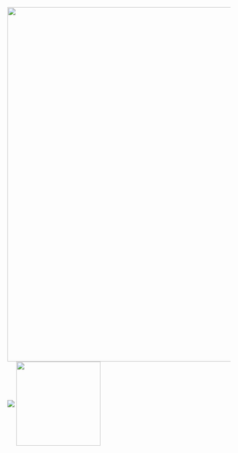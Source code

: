 <p>
    <a>
    <img width="800px" align="center" src="https://github-profile-summary-cards.vercel.app/api/cards/profile-details?username=aurora1530&theme=swift"/>
  </a>
  <a>
    <img hight="190px" align="center" src="https://github-readme-stats.vercel.app/api/top-langs/?username=aurora1530&show_icons=true&theme=swift&layout=donut"/>
  </a>
  <a>
    <img height="190px" align="center" src="https://github-readme-stats.vercel.app/api?username=aurora1530&show_icons=true&theme=swift"/>
  </a>
</p>

<!--
**aurora1530/aurora1530** is a ✨ _special_ ✨ repository because its `README.md` (this file) appears on your GitHub profile.

Here are some ideas to get you started:

- 🔭 I’m currently working on ...
- 🌱 I’m currently learning ...
- 👯 I’m looking to collaborate on ...
- 🤔 I’m looking for help with ...
- 💬 Ask me about ...
- 📫 How to reach me: ...
- 😄 Pronouns: ...
- ⚡ Fun fact: ...
-->
